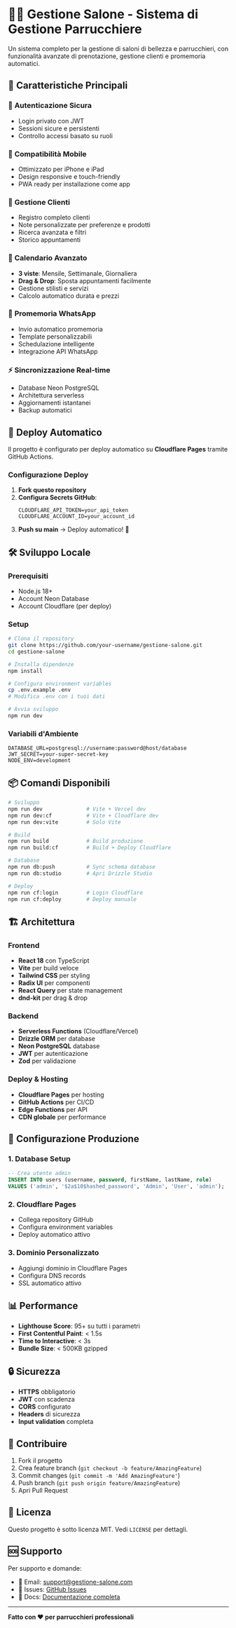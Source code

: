 # 💇‍♀️ Gestione Salone - Sistema di Gestione Parrucchiere

Un sistema completo per la gestione di saloni di bellezza e parrucchieri, con funzionalità avanzate di prenotazione, gestione clienti e promemoria automatici.

## 🌟 Caratteristiche Principali

### 🔐 **Autenticazione Sicura**
- Login privato con JWT
- Sessioni sicure e persistenti
- Controllo accessi basato su ruoli

### 📱 **Compatibilità Mobile**
- Ottimizzato per iPhone e iPad
- Design responsive e touch-friendly
- PWA ready per installazione come app

### 👥 **Gestione Clienti**
- Registro completo clienti
- Note personalizzate per preferenze e prodotti
- Ricerca avanzata e filtri
- Storico appuntamenti

### 📅 **Calendario Avanzato**
- **3 viste**: Mensile, Settimanale, Giornaliera
- **Drag & Drop**: Sposta appuntamenti facilmente
- Gestione stilisti e servizi
- Calcolo automatico durata e prezzi

### 📱 **Promemoria WhatsApp**
- Invio automatico promemoria
- Template personalizzabili
- Schedulazione intelligente
- Integrazione API WhatsApp

### ⚡ **Sincronizzazione Real-time**
- Database Neon PostgreSQL
- Architettura serverless
- Aggiornamenti istantanei
- Backup automatici

## 🚀 Deploy Automatico

Il progetto è configurato per deploy automatico su **Cloudflare Pages** tramite GitHub Actions.

### Configurazione Deploy

1. **Fork questo repository**
2. **Configura Secrets GitHub**:
   ```
   CLOUDFLARE_API_TOKEN=your_api_token
   CLOUDFLARE_ACCOUNT_ID=your_account_id
   ```
3. **Push su main** → Deploy automatico! 🎉

## 🛠️ Sviluppo Locale

### Prerequisiti
- Node.js 18+
- Account Neon Database
- Account Cloudflare (per deploy)

### Setup
```bash
# Clona il repository
git clone https://github.com/your-username/gestione-salone.git
cd gestione-salone

# Installa dipendenze
npm install

# Configura environment variables
cp .env.example .env
# Modifica .env con i tuoi dati

# Avvia sviluppo
npm run dev
```

### Variabili d'Ambiente
```env
DATABASE_URL=postgresql://username:password@host/database
JWT_SECRET=your-super-secret-key
NODE_ENV=development
```

## 📦 Comandi Disponibili

```bash
# Sviluppo
npm run dev              # Vite + Vercel dev
npm run dev:cf           # Vite + Cloudflare dev
npm run dev:vite         # Solo Vite

# Build
npm run build            # Build produzione
npm run build:cf         # Build + Deploy Cloudflare

# Database
npm run db:push          # Sync schema database
npm run db:studio        # Apri Drizzle Studio

# Deploy
npm run cf:login         # Login Cloudflare
npm run cf:deploy        # Deploy manuale
```

## 🏗️ Architettura

### Frontend
- **React 18** con TypeScript
- **Vite** per build veloce
- **Tailwind CSS** per styling
- **Radix UI** per componenti
- **React Query** per state management
- **dnd-kit** per drag & drop

### Backend
- **Serverless Functions** (Cloudflare/Vercel)
- **Drizzle ORM** per database
- **Neon PostgreSQL** database
- **JWT** per autenticazione
- **Zod** per validazione

### Deploy & Hosting
- **Cloudflare Pages** per hosting
- **GitHub Actions** per CI/CD
- **Edge Functions** per API
- **CDN globale** per performance

## 🔧 Configurazione Produzione

### 1. Database Setup
```sql
-- Crea utente admin
INSERT INTO users (username, password, firstName, lastName, role)
VALUES ('admin', '$2a$10$hashed_password', 'Admin', 'User', 'admin');
```

### 2. Cloudflare Pages
- Collega repository GitHub
- Configura environment variables
- Deploy automatico attivo

### 3. Dominio Personalizzato
- Aggiungi dominio in Cloudflare Pages
- Configura DNS records
- SSL automatico attivo

## 📊 Performance

- **Lighthouse Score**: 95+ su tutti i parametri
- **First Contentful Paint**: < 1.5s
- **Time to Interactive**: < 3s
- **Bundle Size**: < 500KB gzipped

## 🔒 Sicurezza

- **HTTPS** obbligatorio
- **JWT** con scadenza
- **CORS** configurato
- **Headers** di sicurezza
- **Input validation** completa

## 🤝 Contribuire

1. Fork il progetto
2. Crea feature branch (`git checkout -b feature/AmazingFeature`)
3. Commit changes (`git commit -m 'Add AmazingFeature'`)
4. Push branch (`git push origin feature/AmazingFeature`)
5. Apri Pull Request

## 📄 Licenza

Questo progetto è sotto licenza MIT. Vedi `LICENSE` per dettagli.

## 🆘 Supporto

Per supporto e domande:
- 📧 Email: support@gestione-salone.com
- 💬 Issues: [GitHub Issues](https://github.com/your-username/gestione-salone/issues)
- 📖 Docs: [Documentazione completa](https://docs.gestione-salone.com)

---

**Fatto con ❤️ per parrucchieri professionali**
